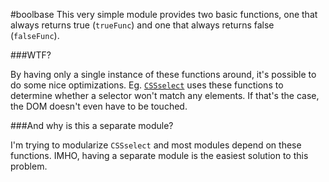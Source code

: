 #boolbase
This very simple module provides two basic functions, one that always returns true (`trueFunc`) and
one that always returns false (`falseFunc`).

###WTF?

By having only a single instance of these functions around, it's possible to do some nice
optimizations. Eg. [`CSSselect`](https://github.com/fb55/CSSselect) uses these functions to
determine whether a selector won't match any elements. If that's the case, the DOM doesn't even have
to be touched.

###And why is this a separate module?

I'm trying to modularize `CSSselect` and most modules depend on these functions. IMHO, having a
separate module is the easiest solution to this problem.